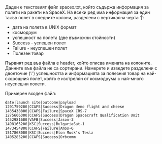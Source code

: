 Даден е текстовият файл spacex.txt, който съдържа информация за полети на ракети на
SpaceX. На всеки ред има информация за един такъв полет в следните колони, разделени с вертикална
черта ’|’:
* дата на полета в UNIX формат
* космодрум
* успешност на полета (две възможни стойности)
*   Success - успешен полет
*   Failure - неуспешен полет
* Полезен товар

Първият ред във файла e header, който описва имената на колоните. Данните във файла не са сортирани.
Намерете и изведете разделени с двоеточие (’:’) успешността и информацията за полезния товар на
най-скорощния полет, който е изстрелян от космодрума с най-много неуспешни полети.

Примерен входен файл:
```
date|launch site|outcome|payload
1291759200|CCAFS|Success|Dragon demo flight and cheese
1435438800|CCAFS|Failure|SpaceX CRS-7
1275666300|CCAFS|Success|Dragon Spacecraft Qualification Unit
1452981600|VAFB|Success|Jason-3
1498165200|KSC|Success|BulgariaSat-1
1473454800|CCAFS|Failure|Amos-6
1517868000|KSC|Success|Elon Musk's Tesla
1405285200|CCAFS|Success|Orbcomm
```
